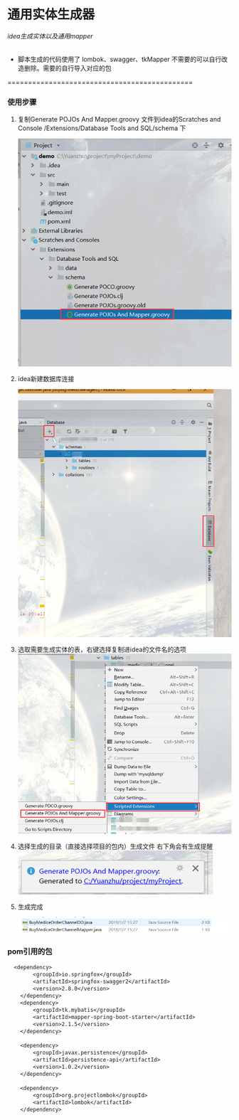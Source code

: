 # 通用实体生成器

###### idea生成实体以及通用mapper

* 脚本生成的代码使用了 lombok、swagger、tkMapper 不需要的可以自行改造删除。需要的自行导入对应的包


=============================================

### 使用步骤

1. 复制Generate POJOs And Mapper.groovy 文件到idea的Scratches and Console /Extensions/Database Tools and SQL/schema 下

   ![1546838555182](https://github.com/YuanzhuL/ImgTemp/blob/master/GeneratePOJOsGroovy/readme/1546838555182.png)

2. idea新建数据库连接

   ![1546844087333](https://github.com/YuanzhuL/ImgTemp/blob/master/GeneratePOJOsGroovy/readme/1546844087333.png)

3. 选取需要生成实体的表，右键选择复制进idea的文件名的选项
   ![1546844528195](https://github.com/YuanzhuL/ImgTemp/blob/master/GeneratePOJOsGroovy/readme/1546844528195.png)

4. 选择生成的目录（直接选择项目的包内）生成文件 右下角会有生成提醒
   ![1546846076124](https://github.com/YuanzhuL/ImgTemp/blob/master/GeneratePOJOsGroovy/readme/1546846076124.png)

5. 生成完成

   ![1546846172341](https://github.com/YuanzhuL/ImgTemp/blob/master/GeneratePOJOsGroovy/readme/1546846172341.png)

### pom引用的包
	  <dependency>
            <groupId>io.springfox</groupId>
            <artifactId>springfox-swagger2</artifactId>
            <version>2.8.0</version>
        </dependency>
        <dependency>
            <groupId>tk.mybatis</groupId>
            <artifactId>mapper-spring-boot-starter</artifactId>
            <version>2.1.5</version>
        </dependency>

        <dependency>
            <groupId>javax.persistence</groupId>
            <artifactId>persistence-api</artifactId>
            <version>1.0.2</version>
        </dependency>

        <dependency>
            <groupId>org.projectlombok</groupId>
            <artifactId>lombok</artifactId>
        </dependency>
